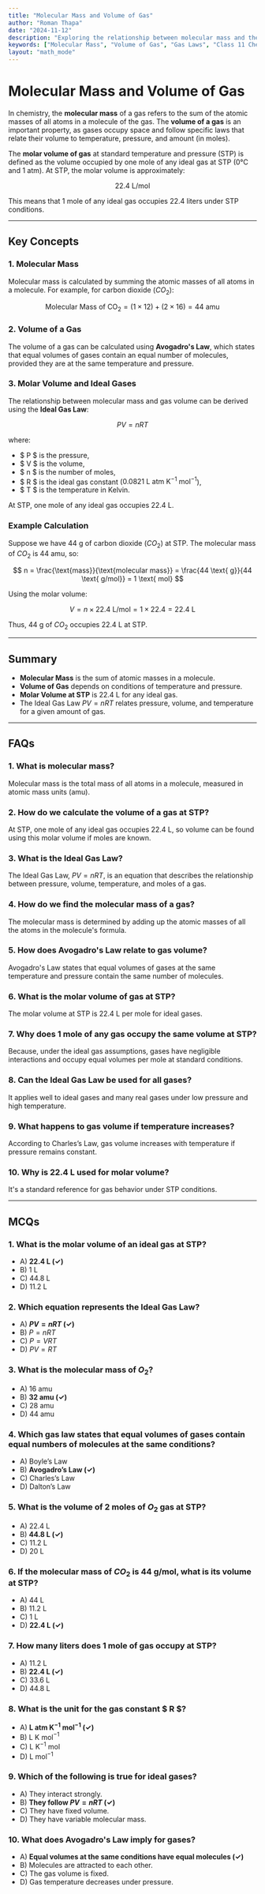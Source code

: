 ```yaml
---
title: "Molecular Mass and Volume of Gas"
author: "Roman Thapa"
date: "2024-11-12"
description: "Exploring the relationship between molecular mass and the volume of gas."
keywords: ["Molecular Mass", "Volume of Gas", "Gas Laws", "Class 11 Chemistry"]
layout: "math_mode"
---
```


# Molecular Mass and Volume of Gas

In chemistry, the **molecular mass** of a gas refers to the sum of the atomic masses of all atoms in a molecule of the gas. The **volume of a gas** is an important property, as gases occupy space and follow specific laws that relate their volume to temperature, pressure, and amount (in moles).

The **molar volume of gas** at standard temperature and pressure (STP) is defined as the volume occupied by one mole of any ideal gas at STP (0°C and 1 atm). At STP, the molar volume is approximately:

$$
22.4 \text{ L/mol}
$$

This means that 1 mole of any ideal gas occupies 22.4 liters under STP conditions.

---

## Key Concepts

### 1. Molecular Mass

Molecular mass is calculated by summing the atomic masses of all atoms in a molecule. For example, for carbon dioxide ($CO_2$):

$$
\text{Molecular Mass of } \text{CO}_2 = (1 \times 12) + (2 \times 16) = 44 \text{ amu}
$$

### 2. Volume of a Gas

The volume of a gas can be calculated using **Avogadro's Law**, which states that equal volumes of gases contain an equal number of molecules, provided they are at the same temperature and pressure.

### 3. Molar Volume and Ideal Gases

The relationship between molecular mass and gas volume can be derived using the **Ideal Gas Law**:

$$
PV = nRT
$$

where:

- $ P $ is the pressure,
- $ V $ is the volume,
- $ n $ is the number of moles,
- $ R $ is the ideal gas constant ($0.0821 \text{ L atm K}^{-1} \text{ mol}^{-1}$),
- $ T $ is the temperature in Kelvin.

At STP, one mole of any ideal gas occupies $22.4$ L.

### Example Calculation

Suppose we have 44 g of carbon dioxide ($CO_2$) at STP. The molecular mass of $CO_2$ is $44 \text{ amu}$, so:

$$
n = \frac{\text{mass}}{\text{molecular mass}} = \frac{44 \text{ g}}{44 \text{ g/mol}} = 1 \text{ mol}
$$

Using the molar volume:

$$
V = n \times 22.4 \text{ L/mol} = 1 \times 22.4 = 22.4 \text{ L}
$$

Thus, 44 g of $CO_2$ occupies 22.4 L at STP.

---

## Summary

- **Molecular Mass** is the sum of atomic masses in a molecule.
- **Volume of Gas** depends on conditions of temperature and pressure.
- **Molar Volume at STP** is $22.4$ L for any ideal gas.
- The Ideal Gas Law $PV = nRT$ relates pressure, volume, and temperature for a given amount of gas.

---

## FAQs

### 1. What is molecular mass?

Molecular mass is the total mass of all atoms in a molecule, measured in atomic mass units (amu).

### 2. How do we calculate the volume of a gas at STP?

At STP, one mole of any ideal gas occupies $22.4$ L, so volume can be found using this molar volume if moles are known.

### 3. What is the Ideal Gas Law?

The Ideal Gas Law, $PV = nRT$, is an equation that describes the relationship between pressure, volume, temperature, and moles of a gas.

### 4. How do we find the molecular mass of a gas?

The molecular mass is determined by adding up the atomic masses of all the atoms in the molecule's formula.

### 5. How does Avogadro's Law relate to gas volume?

Avogadro's Law states that equal volumes of gases at the same temperature and pressure contain the same number of molecules.

### 6. What is the molar volume of gas at STP?

The molar volume at STP is $22.4$ L per mole for ideal gases.

### 7. Why does 1 mole of any gas occupy the same volume at STP?

Because, under the ideal gas assumptions, gases have negligible interactions and occupy equal volumes per mole at standard conditions.

### 8. Can the Ideal Gas Law be used for all gases?

It applies well to ideal gases and many real gases under low pressure and high temperature.

### 9. What happens to gas volume if temperature increases?

According to Charles’s Law, gas volume increases with temperature if pressure remains constant.

### 10. Why is 22.4 L used for molar volume?

It's a standard reference for gas behavior under STP conditions.

---

## MCQs

### 1. What is the molar volume of an ideal gas at STP?

- A) **22.4 L (✓)**
- B) 1 L
- C) 44.8 L
- D) 11.2 L

### 2. Which equation represents the Ideal Gas Law?

- A) **$PV = nRT$ (✓)**
- B) $P = nRT$
- C) $P = VRT$
- D) $PV = RT$

### 3. What is the molecular mass of $O_2$?

- A) 16 amu
- B) **32 amu (✓)**
- C) 28 amu
- D) 44 amu

### 4. Which gas law states that equal volumes of gases contain equal numbers of molecules at the same conditions?

- A) Boyle’s Law
- B) **Avogadro’s Law (✓)**
- C) Charles’s Law
- D) Dalton’s Law

### 5. What is the volume of 2 moles of $O_2$ gas at STP?

- A) 22.4 L
- B) **44.8 L (✓)**
- C) 11.2 L
- D) 20 L

### 6. If the molecular mass of $CO_2$ is 44 g/mol, what is its volume at STP?

- A) 44 L
- B) 11.2 L
- C) 1 L
- D) **22.4 L (✓)**

### 7. How many liters does 1 mole of gas occupy at STP?

- A) 11.2 L
- B) **22.4 L (✓)**
- C) 33.6 L
- D) 44.8 L

### 8. What is the unit for the gas constant $ R $?

- A) **L atm K$^{-1}$ mol$^{-1}$ (✓)**
- B) L K mol$^{-1}$
- C) L K$^{-1}$ mol
- D) L mol$^{-1}$

### 9. Which of the following is true for ideal gases?

- A) They interact strongly.
- B) **They follow $PV = nRT$ (✓)**
- C) They have fixed volume.
- D) They have variable molecular mass.

### 10. What does Avogadro's Law imply for gases?

- A) **Equal volumes at the same conditions have equal molecules (✓)**
- B) Molecules are attracted to each other.
- C) The gas volume is fixed.
- D) Gas temperature decreases under pressure.

